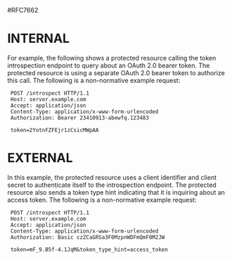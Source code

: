 #RFC7662
# INTERNAL
   For example, the following shows a protected resource calling the
   token introspection endpoint to query about an OAuth 2.0 bearer
   token.  The protected resource is using a separate OAuth 2.0 bearer
   token to authorize this call.
The following is a non-normative example request:

     POST /introspect HTTP/1.1
     Host: server.example.com
     Accept: application/json
     Content-Type: application/x-www-form-urlencoded
     Authorization: Bearer 23410913-abewfq.123483

     token=2YotnFZFEjr1zCsicMWpAA


# EXTERNAL
   In this example, the protected resource uses a client identifier and
   client secret to authenticate itself to the introspection endpoint.
   The protected resource also sends a token type hint indicating that
   it is inquiring about an access token.
The following is a non-normative example request:

     POST /introspect HTTP/1.1
     Host: server.example.com
     Accept: application/json
     Content-Type: application/x-www-form-urlencoded
     Authorization: Basic czZCaGRSa3F0MzpnWDFmQmF0M2JW

     token=mF_9.B5f-4.1JqM&token_type_hint=access_token